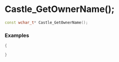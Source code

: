 # Castle_GetOwnerName();

```cpp - C++
const wchar_t* Castle_GetOwnerName();
```

### Examples
```cpp - C++
{

}
```
